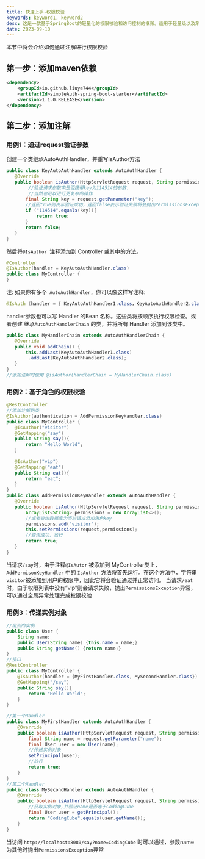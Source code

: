 ```yaml
---
title: 快速上手-权限校验
keywords: keyword1, keyword2
desc: 这是一款基于SpringBoot的轻量化的权限校验和访问控制的框架。适用于轻量级以及渐进式的项目。
date: 2023-09-10
---
```

本节中将会介绍如何通过注解进行权限校验

## 第一步：添加maven依赖
```xml
<dependency>
    <groupId>io.github.liuye744</groupId>
    <artifactId>simpleAuth-spring-boot-starter</artifactId>
    <version>1.1.0.RELEASE</version>
</dependency>
```

## 第二步：添加注解

### 用例1：通过request验证参数

创建一个类继承AutoAuthHandler，并重写IsAuthor方法

```java
public class KeyAutoAuthHandler extends AutoAuthHandler {
   @Override
   public boolean isAuthor(HttpServletRequest request, String permission) {
        //验证请求参数中是否携带key为114514的参数. 
        //当然也可以进行更复杂的操作
       final String key = request.getParameter("key");
       //返回true则表示验证成功，返回false表示验证失败将会抛出PermissionsException
       if ("114514".equals(key)){
           return true;
       }
       return false;
   }
}
```

然后将`@IsAuthor `注释添加到 Controller 或其中的方法。

```java
@Controller
@IsAuthor(handler = KeyAutoAuthHandler.class)
public class MyController {
}
```

注: 如果你有多个` AutoAuthHandler`，你可以像这样写注释:
```java
@IsAuth (handler = { KeyAutoAuthHandler1.class，KeyAutoAuthHandler2.class })
```
handler参数也可以写 Handler 的Bean 名称。这些类将按顺序执行权限检查。或者创建 继承`AutoAuthHandlerChain` 的类，并将所有 Handler 添加到该类中。

```java
public class MyHandlerChain extends AutoAuthHandlerChain {
   @Override
   public void addChain() {
       this.addLast(KeyAutoAuthHandler1.class)
        .addLast(KeyAutoAuthHandler2.class);
   }
}
//添加注解时使用 @isAuthor(handlerChain = MyHandlerChain.class)
```

### 用例2：基于角色的权限校验

```java
@RestController
//添加注解到类
@IsAuthor(authentication = AddPermissionKeyHandler.class)
public class MyController {
   @IsAuthor("visitor")
   @GetMapping("say")
   public String say(){
       return "Hello World";
   }
   
   @IsAuthor("vip")
   @GetMapping("eat")
   public String eat(){
       return "eat";
   }
}
public class AddPermissionKeyHandler extends AutoAuthHandler {
   @Override
   public boolean isAuthor(HttpServletRequest request, String permission) {
       ArrayList<String> permissions = new ArrayList<>();
       //或者查询数据库为当前请求添加角色key
       permissions.add("visitor");
       this.setPermissions(request,permissions);
       //查询成功，放行
       return true;
   }
}
```
当请求`/say`时，由于注释`@IsAutor` 被添加到 MyController类上，`AddPermisonKeyHandler` 中的 `IsAuthor` 方法将首先运行。在这个方法中，字符串`visitor`被添加到用户的权限中，因此它将会验证通过并正常访问。
当请求`/eat`时，由于权限列表中没有“vip”则会请求失败，抛出`PermissionsException`异常，可以通过全局异常处理完成权限校验

### 用例3：传递实例对象
```java
//用到的实例
public class User {
    String name;
    public User(String name) {this.name = name;}
    public String getName() {return name;}
}
//接口
@RestController
public class MyController {
    @IsAuthor(handler = {MyFirstHandler.class, MySecondHandler.class})
    @GetMapping("/say")
    public String say(){
        return "Hello World";
    }
}

//第一个Handler
public class MyFirstHandler extends AutoAuthHandler {
    @Override
    public boolean isAuthor(HttpServletRequest request, String permission) {
        final String name = request.getParameter("name");
        final User user = new User(name);
        //传递实例对象
        setPrincipal(user);
        //放行
        return true;
    }
}
//第二个Handler
public class MySecondHandler extends AutoAuthHandler {
    @Override
    public boolean isAuthor(HttpServletRequest request, String permission) {
        //获取实例对象,并验证name是否等于CodingCube
        final User user = getPrincipal();
        return "CodingCube".equals(user.getName());
    }
}
```
当访问 `http://localhost:8080/say?name=CodingCube` 时可以通过，参数name为其他时抛出`PermissionsException`异常